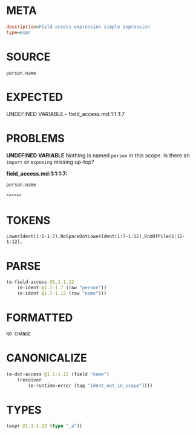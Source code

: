 # META
~~~ini
description=Field access expression simple expression
type=expr
~~~
# SOURCE
~~~roc
person.name
~~~
# EXPECTED
UNDEFINED VARIABLE - field_access.md:1:1:1:7
# PROBLEMS
**UNDEFINED VARIABLE**
Nothing is named `person` in this scope.
Is there an `import` or `exposing` missing up-top?

**field_access.md:1:1:1:7:**
```roc
person.name
```
^^^^^^


# TOKENS
~~~zig
LowerIdent(1:1-1:7),NoSpaceDotLowerIdent(1:7-1:12),EndOfFile(1:12-1:12),
~~~
# PARSE
~~~clojure
(e-field-access @1.1-1.12
	(e-ident @1.1-1.7 (raw "person"))
	(e-ident @1.7-1.12 (raw "name")))
~~~
# FORMATTED
~~~roc
NO CHANGE
~~~
# CANONICALIZE
~~~clojure
(e-dot-access @1.1-1.12 (field "name")
	(receiver
		(e-runtime-error (tag "ident_not_in_scope"))))
~~~
# TYPES
~~~clojure
(expr @1.1-1.12 (type "_a"))
~~~
